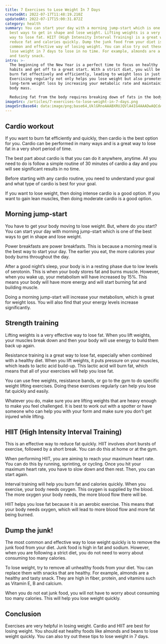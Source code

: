 ```yaml
---
title: 7 Exercises to Lose Weight In 7 Days
createdAt: 2022-07-17T11:48:19.210Z
updatedAt: 2022-07-17T15:00:31.872Z
category: health
summary: You can start your day with a morning jump-start which is one of the
  best ways to get in shape and lose weight. Lifting weights is a very effective
  way to lose fat. HIIT (High Intensity Interval Training) is a great way to
  reduce fat and calories quickly. Dump the junk food from your diet is the most
  common and effective way of losing weight. You can also try out these tips to
  lose weight in 7 days to lose in no time. For example, almonds are a healthy
  and tasty snack.
intro: >-
  The beginning of the New Year is a perfect time to focus on healthy
  habits and get off to a great start. With a strict diet, you will be able to
  burn fat effectively and efficiently, leading to weight loss in just a week.
  Exercising regularly not only helps you lose weight but also promotes
  long-term weight loss by increasing your metabolic rate and maintaining lean
  body mass.

  Reducing fat from the body requires breaking down of fats in the body through physical activities. There are undoubtedly many reasons why people fail at losing weight, but most of them boil down to three simple things: lack of time, motivation, or knowledge. Fortunately, with these simple tricks you can lose weight in 7 days:
imageSrc: /articles/7-exercises-to-lose-weight-in-7-days.png
imageSrcBase64: data:image/png;base64,UklGRnoAAABXRUJQVlA4IG4AAADwAQCdASoKAAoAAUAmJaACdAEP1Y9sv0AA/vhCg107HkZYI71PgdXkn/+NoXOgvd4Rhr1momscY+sQF1ah+b7JpDbPa+gjXoewSXO1vehyT0ZUMJ4Arz9AGOwcbGsd++TYBz7yIhvq+/g3xcAAAA==
---
```


## Cardio workout

If you want to burn fat efficiently and quickly, then cardio is the best option for you. Cardio can be performed in many ways and is a great way to lose fat in a very short period of time.

The best part about cardio is that you can do it anywhere, anytime. All you need to do is follow a simple routine of 30 minutes of cardio a day and you will see significant results in no time.

Before starting with any cardio routine, you need to understand your goal and what type of cardio is best for your goal.

If you want to lose weight, then doing intense cardio is a good option. If you want to gain lean muscles, then doing moderate cardio is a good option.

## Morning jump-start

You have to get your body moving to lose weight. But, where do you start? You can start your day with morning jump-start which is one of the best ways to get in shape and lose weight.

Power breakfasts are power breakfasts. This is because a morning meal is the best way to start your day. The earlier you eat, the more calories your body burns throughout the day.

After a good night’s sleep, your body is in a resting phase due to low levels of serotonin. This is when your body stores fat and burns muscle. However, when you wake up, your metabolism will have increased by 15%. This means your body will have more energy and will start burning fat and building muscle.

Doing a morning jump-start will increase your metabolism, which is great for weight loss. You will also find that your energy levels increase significantly.

## Strength training

Lifting weights is a very effective way to lose fat. When you lift weights, your muscles break down and then your body will use energy to build them back up again.

Resistance training is a great way to lose fat, especially when combined with a healthy diet. When you lift weights, it puts pressure on your muscles, which leads to lactic acid build-up. This lactic acid will burn fat, which means that all of your exercises will help you lose fat.

You can use free weights, resistance bands, or go to the gym to do specific weight lifting exercises. Doing these exercises regularly can help you lose fat quickly and easily.

Whatever you do, make sure you are lifting weights that are heavy enough to make you feel challenged. It is best to work out with a spotter or have someone who can help you with your form and make sure you don’t get injured while lifting.

## HIIT (High Intensity Interval Training)

This is an effective way to reduce fat quickly. HIIT involves short bursts of exercise, followed by a short break. You can do this at home or at the gym.

When performing HIIT, you are aiming to reach your maximum heart rate. You can do this by running, sprinting, or cycling. Once you hit your maximum heart rate, you have to slow down and then rest. Then, you can start again.

Interval training will help you burn fat and calories quickly. When you exercise, your body needs oxygen. This oxygen is supplied by the blood. The more oxygen your body needs, the more blood flow there will be.

HIIT helps you lose fat because it is an aerobic exercise. This means that your body needs oxygen, which will lead to more blood flow and more fat being burned.

## Dump the junk!

The most common and effective way to lose weight quickly is to remove the junk food from your diet. Junk food is high in fat and sodium. However, when you are following a strict diet, you do not need to worry about consuming too many calories.

To lose weight, try to remove all unhealthy foods from your diet. You can replace them with snacks that are healthy. For example, almonds are a healthy and tasty snack. They are high in fiber, protein, and vitamins such as Vitamin E, B and calcium.

When you do not eat junk food, you will not have to worry about consuming too many calories. This will help you lose weight quickly.

## Conclusion

Exercises are very helpful in losing weight. Cardio and HIIT are best for losing weight. You should eat healthy foods like almonds and beans to lose weight quickly. You can also try out these tips to lose weight in 7 days.
